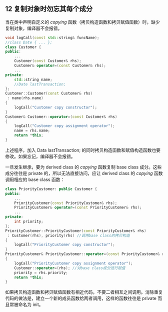 
## 12 复制对象时勿忘其每个成分
当在类中声明自定义的 *copying* 函数（拷贝构造函数和拷贝赋值函数）时，缺少复制对象，编译器不会报错。
```cpp
void logCall(const std::string& funcName);
//class Date { ... };
class Customer {
public:
	...
	Customer(const Customer& rhs);
	Customer& operator=(const Customer& rhs);
	...
private:
	std::string name;
	//Date lastTransaction;
};
Customer::Customer(const Customer& rhs)
 : name(rhs.name)
{
	logCall("Customer copy constructor");
}
Customer& Customer::operator=(const Customer& rhs)
{
	logCall("Customer copy assignment operator");
	name = rhs.name;
	return *this;
}
```
上述程序，加入 Data lastTransaction; 的同时拷贝构造函数和赋值构造函数也要修改。如果忘记，编译器不会报错。

一旦发生继承，要为 derived class 的 *copying* 函数复制 base class 成分。这些成分往往是 private 的，所以无法直接访问，应让 derived class 的 *copying* 函数调用相应的 base class 函数：
```cpp
class PriorityCustomer: public Customer {
public:
	...
	PriorityCustomer(const PriorityCustomer& rhs);
	PriorityCustomer& operator=(const PriorityCustomer& rhs);
	...
private:
	int priority;
};
PriorityCustomer::PriorityCustomer(const PriorityCustomer& rhs)
 : Customer(rhs), priority(rhs) //调用base class的拷贝构造
{
	logCall("PriorityCustomer copy constructor");
}
PriorityCustomer& PriorityCustomer::operator=(const PriorityCustomer& rhs)
{
	logCall("PriorityCustomer copy assignment operator");
	Customer::operator=(rhs); //对base class成分进行赋值
	priority = rhs.priority;
	return *this;
}
```
如果拷贝构造函数和拷贝赋值函数有相近代码，不要二者相互之间调用。消除重复代码的做法是，建立一个新的成员函数给两者调用，这样的函数往往是 private 而且常被命名为 init。
